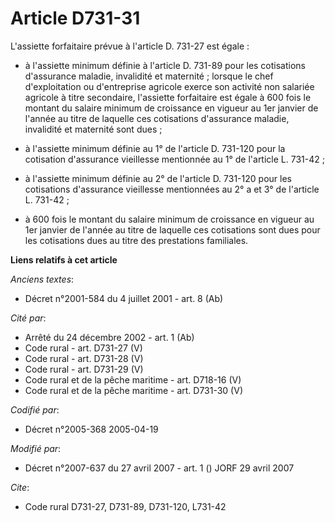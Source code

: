 # Article D731-31

L'assiette forfaitaire prévue à l'article D. 731-27 est égale :

- à l'assiette minimum définie à l'article D. 731-89 pour les cotisations d'assurance maladie, invalidité et maternité ;
lorsque le chef d'exploitation ou d'entreprise agricole exerce son activité non salariée agricole à titre secondaire,
l'assiette forfaitaire est égale à 600 fois le montant du salaire minimum de croissance en vigueur au 1er janvier de l'année
au titre de laquelle ces cotisations d'assurance maladie, invalidité et maternité sont dues ;

- à l'assiette minimum définie au 1° de l'article D. 731-120 pour la cotisation d'assurance vieillesse mentionnée au 1° de
l'article L. 731-42 ;

- à l'assiette minimum définie au 2° de l'article D. 731-120 pour les cotisations d'assurance vieillesse mentionnées au 2° a
et 3° de l'article L. 731-42 ;

- à 600 fois le montant du salaire minimum de croissance en vigueur au 1er janvier de l'année au titre de laquelle ces
cotisations sont dues pour les cotisations dues au titre des prestations familiales.

**Liens relatifs à cet article**

_Anciens textes_:

  - Décret n°2001-584 du 4 juillet 2001 - art. 8 (Ab)

_Cité par_:

  - Arrêté du 24 décembre 2002 - art. 1 (Ab)
  - Code rural - art. D731-27 (V)
  - Code rural - art. D731-28 (V)
  - Code rural - art. D731-29 (V)
  - Code rural et de la pêche maritime - art. D718-16 (V)
  - Code rural et de la pêche maritime - art. D731-30 (V)

_Codifié par_:

  - Décret n°2005-368 2005-04-19

_Modifié par_:

  - Décret n°2007-637 du 27 avril 2007 - art. 1 () JORF 29 avril 2007

_Cite_:

  - Code rural D731-27, D731-89, D731-120, L731-42
